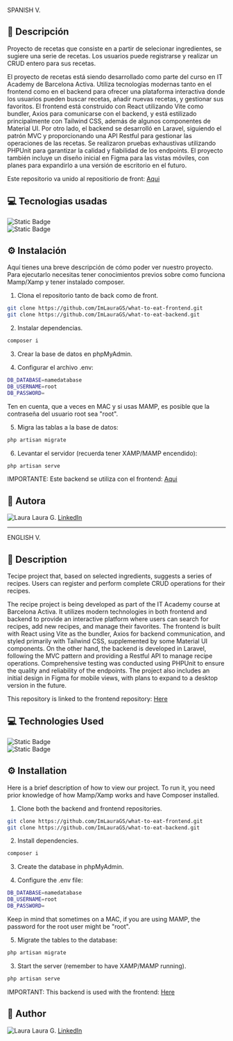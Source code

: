 SPANISH V.

## 🌸 Descripción

Proyecto de recetas que consiste en a partir de selecionar ingredientes, se sugiere una serie de recetas. Los usuarios puede registrarse y realizar un CRUD entero para sus recetas.

El proyecto de recetas está siendo desarrollado como parte del curso en IT Academy de Barcelona Activa. Utiliza tecnologías modernas tanto en el frontend como en el backend para ofrecer una plataforma interactiva donde los usuarios pueden buscar recetas, añadir nuevas recetas, y gestionar sus favoritos. El frontend está construido con React utilizando Vite como bundler, Axios para comunicarse con el backend, y está estilizado principalmente con Tailwind CSS, además de algunos componentes de Material UI. Por otro lado, el backend se desarrolló en Laravel, siguiendo el patrón MVC y proporcionando una API Restful para gestionar las operaciones de las recetas. Se realizaron pruebas exhaustivas utilizando PHPUnit para garantizar la calidad y fiabilidad de los endpoints. El proyecto también incluye un diseño inicial en Figma para las vistas móviles, con planes para expandirlo a una versión de escritorio en el futuro.

Este repositorio va unido al repositiorio de front: [Aqui](https://github.com/ImLauraGS/what-to-eat-frontend)

## 💻 Tecnologias usadas

<div>
<img alt="Static Badge" src="https://img.shields.io/badge/Laravel-10.10-blue">
<br>
<img alt="Static Badge" src="https://img.shields.io/badge/PHP-8.1-blue">
<br>
</div>


## ⚙️ Instalación

Aquí tienes una breve descripción de cómo poder ver nuestro proyecto. Para ejecutarlo necesitas tener conocimientos previos sobre como funciona Mamp/Xamp y tener instalado composer.

1. Clona el repositorio tanto de back como de front.

```bash
git clone https://github.com/ImLauraGS/what-to-eat-frontend.git
git clone https://github.com/ImLauraGS/what-to-eat-backend.git
``` 
2. Instalar dependencias.

```bash
composer i
``` 

3. Crear la base de datos en phpMyAdmin.

4. Configurar el archivo .env:

```bash
DB_DATABASE=namedatabase
DB_USERNAME=root
DB_PASSWORD=
``` 
Ten en cuenta, que a veces en MAC y si usas MAMP, es posible que la contraseña del usuario root sea "root".

5. Migra las tablas a la base de datos:

```bash
php artisan migrate
``` 

6. Levantar el servidor (recuerda tener XAMP/MAMP encendido):

```bash
php artisan serve
``` 
IMPORTANTE: Este backend se utiliza con el frontend: [Aqui](https://github.com/ImLauraGS/what-to-eat-frontend.git)


## 🔗 Autora

![Laura](https://avatars.githubusercontent.com/ImLauraGS?s=50) 
Laura G. 
[LinkedIn](https://www.linkedin.com/in/laura-gil-solano/)


_______________________________________________________________________

ENGLISH V.

## 🌸 Description

Tecipe project that, based on selected ingredients, suggests a series of recipes. Users can register and perform complete CRUD operations for their recipes.

The recipe project is being developed as part of the IT Academy course at Barcelona Activa. It utilizes modern technologies in both frontend and backend to provide an interactive platform where users can search for recipes, add new recipes, and manage their favorites. The frontend is built with React using Vite as the bundler, Axios for backend communication, and styled primarily with Tailwind CSS, supplemented by some Material UI components. On the other hand, the backend is developed in Laravel, following the MVC pattern and providing a Restful API to manage recipe operations. Comprehensive testing was conducted using PHPUnit to ensure the quality and reliability of the endpoints. The project also includes an initial design in Figma for mobile views, with plans to expand to a desktop version in the future.

This repository is linked to the frontend repository: [Here](https://github.com/ImLauraGS/what-to-eat-frontend)

## 💻 Technologies Used

<div>
<img alt="Static Badge" src="https://img.shields.io/badge/Laravel-10.10-blue">
<br>
<img alt="Static Badge" src="https://img.shields.io/badge/PHP-8.1-blue">
<br>
</div>


## ⚙️ Installation
Here is a brief description of how to view our project. To run it, you need prior knowledge of how Mamp/Xamp works and have Composer installed.

 1. Clone both the backend and frontend repositories.

 ```bash
git clone https://github.com/ImLauraGS/what-to-eat-frontend.git
git clone https://github.com/ImLauraGS/what-to-eat-backend.git
``` 

2. Install dependencies.

```bash
composer i
``` 
3. Create the database in phpMyAdmin.

4. Configure the .env file:
```bash
DB_DATABASE=namedatabase
DB_USERNAME=root
DB_PASSWORD=
``` 
Keep in mind that sometimes on a MAC, if you are using MAMP, the password for the root user might be "root".

5. Migrate the tables to the database:

```bash
php artisan migrate
``` 

3. Start the server (remember to have XAMP/MAMP running).

```bash
php artisan serve
``` 

 IMPORTANT: This backend is used with the frontend: [Here](https://github.com/ImLauraGS/what-to-eat-frontend.git)

## 🔗 Author
 ![Laura](https://avatars.githubusercontent.com/ImLauraGS?s=50) 
 Laura G. 
 [LinkedIn](https://www.linkedin.com/in/laura-gil-solano/)